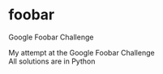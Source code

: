 # foobar
Google Foobar Challenge

My attempt at the Google Foobar Challenge  
All solutions are in Python
